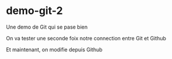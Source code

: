 # demo-git-2
Une demo de Git qui se pase bien

On va tester une seconde foix notre connection entre Git et Github

Et maintenant, on modifie depuis Github

